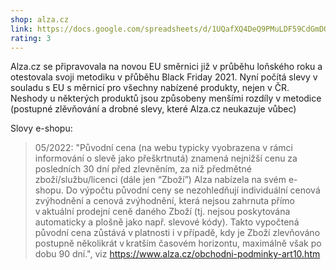 ```yaml
---
shop: alza.cz
link: https://docs.google.com/spreadsheets/d/1UQafXQ4DeQ9PMuLDF59CdGmDQ-qSfH9LMq6ON6h_wsU
rating: 3
---
```


Alza.cz se připravovala na novou EU směrnici již v průběhu loňského roku a otestovala svoji metodiku v přůběhu Black Friday 2021. Nyní počítá slevy v souladu s EU s měrnicí pro všechny nabízené produkty, nejen v ČR. Neshody u některých produktů jsou způsobeny menšími rozdíly v metodice (postupné zlěvňování a drobné slevy, které Alza.cz neukazuje vůbec)

Slovy e-shopu:

> 05/2022: "Původní cena (na webu typicky vyobrazena v rámci informování o slevě jako přeškrtnutá) znamená nejnižší cenu za posledních 30 dní před zlevněním, za niž předmětné zboží/službu/licenci (dále jen “Zboží”) Alza nabízela na svém e-shopu. Do výpočtu původní ceny se nezohledňují individuální cenová zvýhodnění a cenová zvýhodnění, která nejsou zahrnuta přímo v aktuální prodejní ceně daného Zboží (tj. nejsou poskytována automaticky a plošně jako např. slevové kódy). Takto vypočtená původní cena zůstává v platnosti i v případě, kdy je Zboží zlevňováno postupně několikrát v kratším časovém horizontu, maximálně však po dobu 90 dní.", viz https://www.alza.cz/obchodni-podminky-art10.htm

